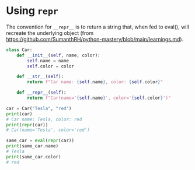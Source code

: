 # Using `repr`

The convention for `__repr__` is to return a string that, when fed to eval(), will recreate the underlying object (from https://github.com/SumanthRH/python-mastery/blob/main/learnings.md).

```python
class Car:
    def __init__(self, name, color):
        self.name = name
        self.color = color

    def __str__(self):
        return f"Car name: {self.name}, color: {self.color}"

    def __repr__(self):
        return f"Car(name='{self.name}', color='{self.color}')"

car = Car("Tesla", "red")
print(car)
# Car name: Tesla, color: red
print(repr(car))
# Car(name='Tesla', color='red')

same_car = eval(repr(car))
print(same_car.name)
# Tesla
print(same_car.color)
# red
```
